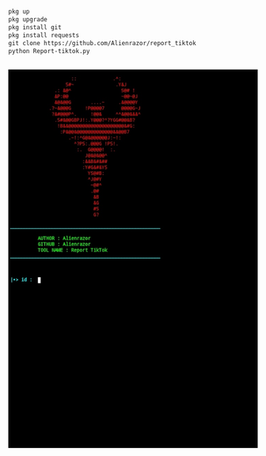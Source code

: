 ```
pkg up 
pkg upgrade 
pkg install git 
pkg install requests 
git clone https://github.com/Alienrazor/report_tiktok
python Report-tiktok.py


```
<img src = https://raw.githubusercontent.com/Alienrazor/report_tiktok/main/IMG_20240824_173038.JPG>
